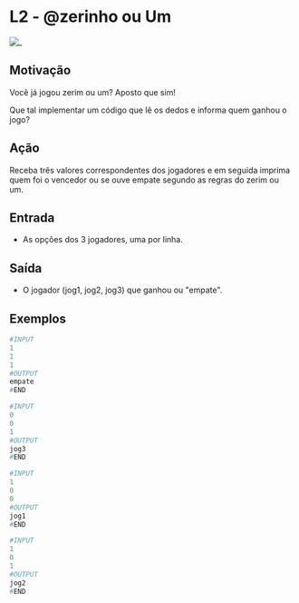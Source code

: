 # L2 - @zerinho ou Um

![_](cover.jpg)

## Motivação

Você já jogou zerim ou um? Aposto que sim!

Que tal implementar um código que lê os dedos e informa quem ganhou o jogo?

## Ação

Receba três valores correspondentes dos jogadores e em seguida imprima quem foi o vencedor ou se ouve empate segundo as regras do zerim ou um.

## Entrada

* As opções dos 3 jogadores, uma por linha.

## Saída

* O jogador (jog1, jog2, jog3) que ganhou ou "empate".

## Exemplos

``` py
#INPUT
1
1
1
#OUTPUT
empate
#END

#INPUT
0
0
1
#OUTPUT
jog3
#END

#INPUT
1
0
0
#OUTPUT
jog1
#END

#INPUT
1
0
1
#OUTPUT
jog2
#END
```
